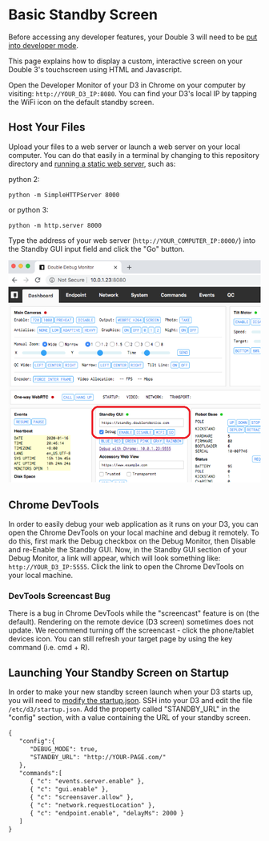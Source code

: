 # Basic Standby Screen

Before accessing any developer features, your Double 3 will need to be [put into developer mode](../../docs/Developer%20Mode.md).

This page explains how to display a custom, interactive screen on your Double 3's touchscreen using HTML and Javascript.

Open the Developer Monitor of your D3 in Chrome on your computer by visiting: ````http://YOUR_D3_IP:8080````. You can find your D3's local IP by tapping the WiFi icon on the default standby screen.

## Host Your Files

Upload your files to a web server or launch a web server on your local computer. You can do that easily in a terminal by changing to this repository directory and [running a static web server](https://gist.github.com/willurd/5720255), such as:

python 2:

    python -m SimpleHTTPServer 8000

or python 3:

    python -m http.server 8000

Type the address of your web server (````http://YOUR_COMPUTER_IP:8000/````) into the Standby GUI input field and click the "Go" button.

![D3 Debug Monitor - Standby URL](monitor-standby-url.png "D3 Debug Monitor - Standby URL")

## Chrome DevTools

In order to easily debug your web application as it runs on your D3, you can open the Chrome DevTools on your local machine and debug it remotely.  To do this, first mark the Debug checkbox on the Debug Monitor, then Disable and re-Enable the Standby GUI. Now, in the Standby GUI section of your Debug Monitor, a link will appear, which will look something like: ````http://YOUR_D3_IP:5555````.  Click the link to open the Chrome DevTools on your local machine.  

### DevTools Screencast Bug

There is a bug in Chrome DevTools while the "screencast" feature is on (the default). Rendering on the remote device (D3 screen) sometimes does not update. We recommend turning off the screencast - click the phone/tablet devices icon. You can still refresh your target page by using the key command (i.e. cmd + R).

## Launching Your Standby Screen on Startup

In order to make your new standby screen launch when your D3 starts up, you will need to [modify the startup.json](../../docs/Startup.md).  SSH into your D3 and edit the file `/etc/d3/startup.json`.  Add the property called "STANDBY_URL" in the "config" section, with a value containing the URL of your standby screen.

    {
       "config":{
          "DEBUG_MODE": true,
          "STANDBY_URL": "http://YOUR-PAGE.com/"
       },
       "commands":[
          { "c": "events.server.enable" },
          { "c": "gui.enable" },
          { "c": "screensaver.allow" },
          { "c": "network.requestLocation" },
          { "c": "endpoint.enable", "delayMs": 2000 }
       ]
    }

